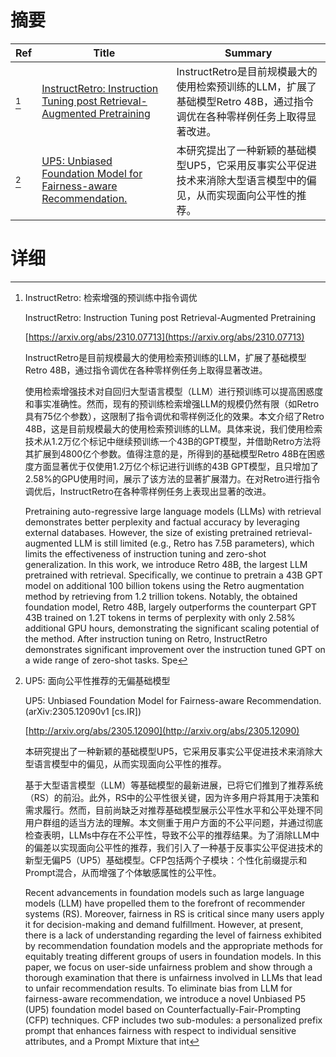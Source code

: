 # 摘要

| Ref | Title | Summary |
| --- | --- | --- |
| [^1] | [InstructRetro: Instruction Tuning post Retrieval-Augmented Pretraining](https://arxiv.org/abs/2310.07713) | InstructRetro是目前规模最大的使用检索预训练的LLM，扩展了基础模型Retro 48B，通过指令调优在各种零样例任务上取得显著改进。 |
| [^2] | [UP5: Unbiased Foundation Model for Fairness-aware Recommendation.](http://arxiv.org/abs/2305.12090) | 本研究提出了一种新颖的基础模型UP5，它采用反事实公平促进技术来消除大型语言模型中的偏见，从而实现面向公平性的推荐。 |

# 详细

[^1]: InstructRetro: 检索增强的预训练中指令调优

    InstructRetro: Instruction Tuning post Retrieval-Augmented Pretraining

    [https://arxiv.org/abs/2310.07713](https://arxiv.org/abs/2310.07713)

    InstructRetro是目前规模最大的使用检索预训练的LLM，扩展了基础模型Retro 48B，通过指令调优在各种零样例任务上取得显著改进。

    

    使用检索增强技术对自回归大型语言模型（LLM）进行预训练可以提高困惑度和事实准确性。然而，现有的预训练检索增强LLM的规模仍然有限（如Retro具有75亿个参数），这限制了指令调优和零样例泛化的效果。本文介绍了Retro 48B，这是目前规模最大的使用检索预训练的LLM。具体来说，我们使用检索技术从1.2万亿个标记中继续预训练一个43B的GPT模型，并借助Retro方法将其扩展到4800亿个参数。值得注意的是，所得到的基础模型Retro 48B在困惑度方面显著优于仅使用1.2万亿个标记进行训练的43B GPT模型，且只增加了2.58%的GPU使用时间，展示了该方法的显著扩展潜力。在对Retro进行指令调优后，InstructRetro在各种零样例任务上表现出显著的改进。

    Pretraining auto-regressive large language models (LLMs) with retrieval demonstrates better perplexity and factual accuracy by leveraging external databases. However, the size of existing pretrained retrieval-augmented LLM is still limited (e.g., Retro has 7.5B parameters), which limits the effectiveness of instruction tuning and zero-shot generalization. In this work, we introduce Retro 48B, the largest LLM pretrained with retrieval. Specifically, we continue to pretrain a 43B GPT model on additional 100 billion tokens using the Retro augmentation method by retrieving from 1.2 trillion tokens. Notably, the obtained foundation model, Retro 48B, largely outperforms the counterpart GPT 43B trained on 1.2T tokens in terms of perplexity with only 2.58% additional GPU hours, demonstrating the significant scaling potential of the method. After instruction tuning on Retro, InstructRetro demonstrates significant improvement over the instruction tuned GPT on a wide range of zero-shot tasks. Spe
    
[^2]: UP5: 面向公平性推荐的无偏基础模型

    UP5: Unbiased Foundation Model for Fairness-aware Recommendation. (arXiv:2305.12090v1 [cs.IR])

    [http://arxiv.org/abs/2305.12090](http://arxiv.org/abs/2305.12090)

    本研究提出了一种新颖的基础模型UP5，它采用反事实公平促进技术来消除大型语言模型中的偏见，从而实现面向公平性的推荐。

    

    基于大型语言模型（LLM）等基础模型的最新进展，已将它们推到了推荐系统（RS）的前沿。此外，RS中的公平性很关键，因为许多用户将其用于决策和需求履行。然而，目前尚缺乏对推荐基础模型展示公平性水平和公平处理不同用户群组的适当方法的理解。本文侧重于用户方面的不公平问题，并通过彻底检查表明，LLMs中存在不公平性，导致不公平的推荐结果。为了消除LLM中的偏差以实现面向公平性的推荐，我们引入了一种基于反事实公平促进技术的新型无偏P5（UP5）基础模型。CFP包括两个子模块：个性化前缀提示和Prompt混合，从而增强了个体敏感属性的公平性。

    Recent advancements in foundation models such as large language models (LLM) have propelled them to the forefront of recommender systems (RS). Moreover, fairness in RS is critical since many users apply it for decision-making and demand fulfillment. However, at present, there is a lack of understanding regarding the level of fairness exhibited by recommendation foundation models and the appropriate methods for equitably treating different groups of users in foundation models. In this paper, we focus on user-side unfairness problem and show through a thorough examination that there is unfairness involved in LLMs that lead to unfair recommendation results. To eliminate bias from LLM for fairness-aware recommendation, we introduce a novel Unbiased P5 (UP5) foundation model based on Counterfactually-Fair-Prompting (CFP) techniques. CFP includes two sub-modules: a personalized prefix prompt that enhances fairness with respect to individual sensitive attributes, and a Prompt Mixture that int
    

